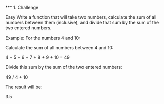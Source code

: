 \*\*\* 1. Challenge

Easy
Write a function that will take two numbers, calculate the sum of all numbers between them (inclusive), and divide that sum by the sum of the two entered numbers.

Example:
For the numbers 4 and 10:

Calculate the sum of all numbers between 4 and 10:

4 + 5 + 6 + 7 + 8 + 9 + 10 = 49

Divide this sum by the sum of the two entered numbers:

49 / 4 + 10

The result will be:

3.5
